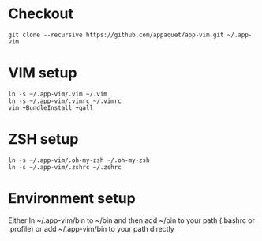 
Checkout
========
	git clone --recursive https://github.com/appaquet/app-vim.git ~/.app-vim

VIM setup
=========
	ln -s ~/.app-vim/.vim ~/.vim
	ln -s ~/.app-vim/.vimrc ~/.vimrc
	vim +BundleInstall +qall


ZSH setup
=========
	ln -s ~/.app-vim/.oh-my-zsh ~/.oh-my-zsh
	ln -s ~/.app-vim/.zshrc ~/.zshrc

Environment setup
=================
Either ln ~/.app-vim/bin to ~/bin and then add ~/bin to your path (.bashrc or .profile) or
add ~/.app-vim/bin to your path directly


